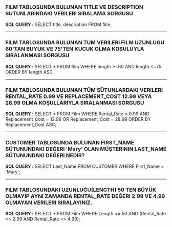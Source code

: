 
### FILM TABLOSUNDA BULUNAN TITLE VE DESCRIPTION SUTUNLARINDAKI VERILERI SIRALAMA SORGUSU

__SQL QUERY :__ SELECT title, description FROM film;

------------------

### FILM TABLOSUNDA BULUNAN TUM VERILERI FILM UZUNLUGU 60'TAN BUYUK VE 75'TEN KUCUK OLMA KOSULUYLA SIRALANMASI SORGUSU

__SQL QUERY :__ SELECT * FROM film WHERE length >=60 AND length <=75 ORDER BY length ASC

------------------

### FILM TABLOSUNDA BULUNAN TÜM SÜTUNLARDAKI VERILERI RENTAL_RATE 0.99 VE REPLACEMENT_COST 12.99 VEYA 28.99 OLMA KOŞULLARIYLA SIRALANMASI SORGUSU

__SQL QUERY :__ SELECT * FROM Film WHERE Rental_Rate = 0.99 AND Replacement_Cost = 12.99 OR Replacement_Cost = 28.99 ORDER BY Replacement_Cost ASC;

------------------

### CUSTOMER TABLOSUNDA BULUNAN FIRST_NAME SÜTUNUNDAKI DEĞERI 'Mary' OLAN MÜŞTERININ LAST_NAME SÜTUNUNDAKI DEĞERI NEDIR?

__SQL QUERY :__ SELECT Last_Name FROM CUSTOMER WHERE First_Name = 'Mary';

------------------

### FILM TABLOSUNDAKI UZUNLUĞU(LENGTH) 50 TEN BÜYÜK OLMAYIP AYNI ZAMANDA RENTAL_RATE DEĞERI 2.99 VE 4.99 OLMAYAN VERILERI SIRALAYINIZ.

__SQL QUERY :__ SELECT * FROM Film WHERE Length <= 50 AND (Rental_Rate <> 2.99 AND Rental_Rate <> 4.99);
